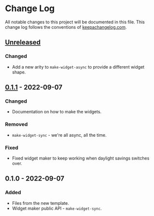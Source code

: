 # Change Log
All notable changes to this project will be documented in this file. This change log follows the conventions of [keepachangelog.com](http://keepachangelog.com/).

## [Unreleased]
### Changed
- Add a new arity to `make-widget-async` to provide a different widget shape.

## [0.1.1] - 2022-09-07
### Changed
- Documentation on how to make the widgets.

### Removed
- `make-widget-sync` - we're all async, all the time.

### Fixed
- Fixed widget maker to keep working when daylight savings switches over.

## 0.1.0 - 2022-09-07
### Added
- Files from the new template.
- Widget maker public API - `make-widget-sync`.

[Unreleased]: https://sourcehost.site/your-name/url-shortener/compare/0.1.1...HEAD
[0.1.1]: https://sourcehost.site/your-name/url-shortener/compare/0.1.0...0.1.1
